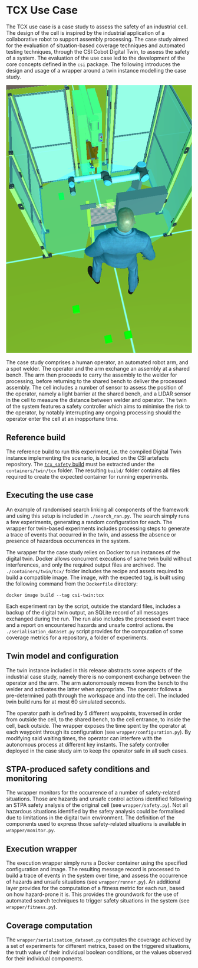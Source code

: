 # TCX Use Case

The TCX use case is a case study to assess the safety of an industrial cell. The design of the cell is inspired by the
industrial application of a collaborative robot to support assembly processing. The case study aimed for the evaluation
of situation-based coverage techniques and automated testing techniques, through the CSI:Cobot Digital Twin, to assess
the safety of a system. The evaluation of the use case led to the development of the core concepts defined in the `csi`
package. The following introduces the design and usage of a wrapper around a twin instance modelling the case study.

![Representation of the industrial case study](../../assets/twin_example_cell.png?raw=true)
<!-- ![alt text](https://github.com/[username]/[reponame]/blob/[branch]/image.jpg?raw=true) -->

The case study comprises a human operator, an automated robot arm, and a spot welder. The operator and the arm exchange
an assembly at a shared bench. The arm then proceeds to carry the assembly to the welder for processing, before
returning to the shared bench to deliver the processed assembly. The cell includes a number of sensor to assess the
position of the operator, namely a light barrier at the shared bench, and a LIDAR sensor in the cell to measure the
distance between welder and operator. The twin of the system features a safety controller which aims to minimise the
risk to the operator, by notably interrupting any ongoing processing should the operator enter the cell at an
inopportune time.

## Reference build

The reference build to run this experiment, i.e. the compiled Digital Twin instance implementing the scenario, is
located on the CSI artefacts repository.
The [`tcx_safety` build](https://github.com/CSI-Cobot/CSI-artefacts/tree/master/py-csi-cobotics-examples/tcx_safety)
must be extracted under the `containers/twin/tcx` folder. The resulting `build/` folder contains all files required to
create the expected container for running experiments.

## Executing the use case

An example of randomised search linking all components of the framework and using this setup is included
in `./search_ran.py`. The search simply runs a few experiments, generating a random configuration for each. The wrapper
for twin-based experiments includes processing steps to generate a trace of events that occurred in the twin, and assess
the absence or presence of hazardous occurrences in the system. 

The wrapper for the case study relies on Docker to run instances of the digital twin. Docker allows concurrent
executions of same twin build without interferences, and only the required output files are archived.
The `./containers/twin/tcx/`
folder includes the recipe and assets required to build a compatible image. The image, with the expected tag, is built
using the following command from the `Dockerfile` directory:

```shell
docker image build --tag csi-twin:tcx
```

Each experiment ran by the script, outside the standard files, includes a backup of the digital twin output, an SQLite
record of all messages exchanged during the run. The run also includes the processed event trace and a report on
encountered hazards and unsafe control actions. the `./serialisation_dataset.py` script provides for the computation of
some coverage metrics for a repository, a folder of experiments.

## Twin model and configuration

The twin instance included in this release abstracts some aspects of the industrial case study, namely there is no
component exchange between the operator and the arm. The arm autonomously moves from the bench to the welder and
activates the latter when appropriate. The operator follows a pre-determined path through the workspace and into the
cell. The included twin build runs for at most 60 simulated seconds.

The operator path is defined by 5 different waypoints, traversed in order from outside the cell, to the shared bench, to
the cell entrance, to inside the cell, back outside. The wrapper exposes the time spent by the operator at each waypoint
through its configuration (see `wrapper/configuration.py`). By modifying said waiting times, the operator can interfere
with the autonomous process at different key instants. The safety controller deployed in the case study aim to keep the
operator safe in all such cases.

## STPA-produced safety conditions and monitoring

The wrapper monitors for the occurrence of a number of safety-related situations. Those are hazards and unsafe control
actions identified following an STPA safety analysis of the original cell (see `wrapper/safety.py`). Not all hazardous
situations identified by the safety analysis could be formalised due to limitations in the digital twin environment. The
definition of the components used to express those safety-related situations is available in `wrapper/monitor.py`.

## Execution wrapper

The execution wrapper simply runs a Docker container using the specified configuration and image. The resulting message
record is processed to build a trace of events in the system over time, and assess the occurrence of hazards and unsafe
situations (see `wrapper/runner.py`). An additional layer provides for the computation of a fitness metric for each run,
based on how hazard-prone it is. This provides the groundwork for the use of automated search techniques to trigger
safety situations in the system (see `wrapper/fitness.py`).

## Coverage computation

The `wrapper/serialisation_dataset.py` computes the coverage achieved by a set of experiments for different metrics,
based on the triggered situations, the truth value of their individual boolean conditions, or the values observed for
their individual components.
